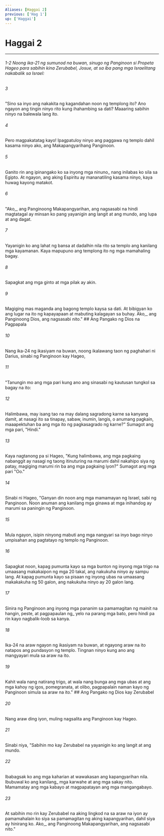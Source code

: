 ```yaml
---
Aliases: [Haggai 2]
previous: ['Hag 1']
up: ['Haggai']
---
```

# Haggai 2

***
###### 1-2 Noong ika-21 ng sumunod na buwan, sinugo ng Panginoon si Propeta Hageo para sabihin kina Zerubabel, Josue, at sa iba pang mga Israelitang nakabalik sa Israel: 





















###### 3 










"Sino sa inyo ang nakakita ng kagandahan noon ng templong ito? Ano ngayon ang tingin ninyo rito kung ihahambing sa dati? Maaaring sabihin ninyo na balewala lang ito. 





















###### 4 










Pero magpakatatag kayo! Ipagpatuloy ninyo ang paggawa ng templo dahil kasama ninyo ako, ang Makapangyarihang Panginoon. 





















###### 5 










Ganito rin ang ipinangako ko sa inyong mga ninuno_ nang inilabas ko sila sa Egipto. At ngayon, ang aking Espiritu ay mananatiling kasama ninyo, kaya huwag kayong matakot. 





















###### 6 










"Ako,_ ang Panginoong Makapangyarihan, ang nagsasabi na hindi magtatagal ay minsan ko pang yayanigin ang langit at ang mundo, ang lupa at ang dagat. 





















###### 7 










Yayanigin ko ang lahat ng bansa at dadalhin nila rito sa templo ang kanilang mga kayamanan. Kaya mapupuno ang templong ito ng mga mamahaling bagay. 





















###### 8 










Sapagkat ang mga ginto at mga pilak ay akin. 





















###### 9 










Magiging mas maganda ang bagong templo kaysa sa dati. At bibigyan ko ang lugar na ito ng kapayapaan at mabuting kalagayan sa buhay. Ako,_ ang Panginoong Dios, ang nagsasabi nito." ## Ang Pangako ng Dios na Pagpapala 





















###### 10 










Nang ika-24 ng ikasiyam na buwan, noong ikalawang taon ng paghahari ni Darius, sinabi ng Panginoon kay Hageo, 





















###### 11 










"Tanungin mo ang mga pari kung ano ang sinasabi ng kautusan tungkol sa bagay na ito: 





















###### 12 










Halimbawa, may isang tao na may dalang sagradong karne sa kanyang damit, at nasagi ito sa tinapay, sabaw, inumin, langis, o anumang pagkain, maaapektuhan ba ang mga ito ng pagkasagrado ng karne?" Sumagot ang mga pari, "Hindi." 





















###### 13 










Kaya nagtanong pa si Hageo, "Kung halimbawa, ang mga pagkaing nabanggit ay nasagi ng taong itinuturing na marumi dahil nakahipo siya ng patay, magiging marumi rin ba ang mga pagkaing iyon?" Sumagot ang mga pari "Oo." 





















###### 14 










Sinabi ni Hageo, "Ganyan din noon ang mga mamamayan ng Israel, sabi ng Panginoon. Noon anuman ang kanilang mga ginawa at mga inihandog ay marumi sa paningin ng Panginoon. 





















###### 15 










Mula ngayon, isipin ninyong mabuti ang mga nangyari sa inyo bago ninyo umpisahan ang pagtatayo ng templo ng Panginoon. 





















###### 16 










Sapagkat noon, kapag pumunta kayo sa mga bunton ng inyong mga trigo na umaasang makakaipon ng mga 20 takal, ang nakukuha ninyo ay sampu lang. At kapag pumunta kayo sa pisaan ng inyong ubas na umaasang makakakuha ng 50 galon, ang nakukuha ninyo ay 20 galon lang. 





















###### 17 










Sinira ng Panginoon ang inyong mga pananim sa pamamagitan ng mainit na hangin, peste, at pagpapaulan ng_ yelo na parang mga bato, pero hindi pa rin kayo nagbalik-loob sa kanya. 





















###### 18 










Ika-24 na araw ngayon ng ikasiyam na buwan, at ngayong araw na ito natapos ang pundasyon ng templo. Tingnan ninyo kung ano ang mangyayari mula sa araw na ito. 





















###### 19 










Kahit wala nang natirang trigo, at wala nang bunga ang mga ubas at ang mga kahoy ng igos, pomegranata, at olibo, pagpapalain naman kayo ng Panginoon simula sa araw na ito." ## Ang Pangako ng Dios kay Zerubabel 





















###### 20 










Nang araw ding iyon, muling nagsalita ang Panginoon kay Hageo. 





















###### 21 










Sinabi niya, "Sabihin mo kay Zerubabel na yayanigin ko ang langit at ang mundo. 





















###### 22 










Ibabagsak ko ang mga kaharian at wawakasan ang kapangyarihan nila. Ibubuwal ko ang kanilang_ mga karwahe at ang mga sakay nito. Mamamatay ang mga kabayo at magpapatayan ang mga mangangabayo. 





















###### 23 










At sabihin mo rin kay Zerubabel na aking lingkod na sa araw na iyon ay pamamahalain ko siya sa pamamagitan ng aking kapangyarihan, dahil siya ay hinirang ko. Ako,_ ang Panginoong Makapangyarihan, ang nagsasabi nito."
